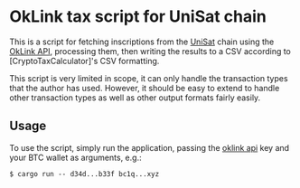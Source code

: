 # OkLink tax script for UniSat chain

This is a script for fetching inscriptions from the [UniSat] chain using the
[OkLink API], processing them, then writing the results to a CSV according to
[CryptoTaxCalculator]'s CSV formatting.

This script is very limited in scope, it can only handle the transaction types
that the author has used. However, it should be easy to extend to handle other
transaction types as well as other output formats fairly easily.

## Usage

To use the script, simply run the application, passing the [oklink api] key and
your BTC wallet as arguments, e.g.:

```console
$ cargo run -- d34d...b33f bc1q...xyz
```

[ctc]: https://help.cryptotaxcalculator.io/en/articles/5777675-advanced-manual-custom-csv-import
[oklink api]: https://www.oklink.com/docs/en/#explorer-api-brc20
[unisat]: https://unisat.io/